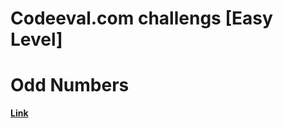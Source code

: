 # Codeeval.com challengs [Easy Level]
# Odd Numbers
[**Link**](https://www.codeeval.com/open_challenges/25)
